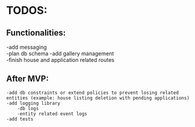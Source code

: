 # TODOS:

## Functionalities:  
  -add messaging  
      -plan db schema
  -add gallery management  
  -finish house and application related routes  

## After MVP:
    -add db constraints or extend policies to prevent losing related entities (example: house listing deletion with pending applications)   
    -add logging library  
        -db logs  
        -entity related event logs  
    -add tests  



